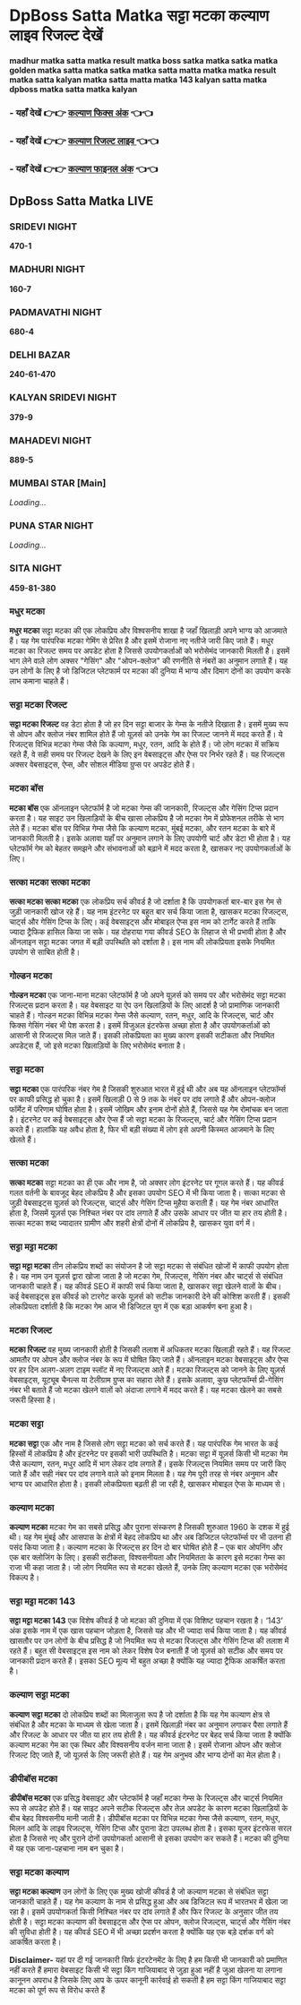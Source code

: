 # DpBoss Satta Matka सट्टा मटका कल्याण लाइव रिजल्ट देखें

**madhur matka satta matka result matka boss satka matka satka matka golden matka satta matka satka matka satta matta matka matka result matka satta kalyan matka satta matta matka 143 kalyan satta matka dpboss matka satta matka kalyan**

###  - यहाँ देखें 👉👉 [कल्याण फिक्स अंक](https://kalyan-chart-fix.hindipanti.in/dpboss-satta-matka-result-1/) 👈👈

### - यहाँ देखें 👉👉 [कल्याण रिजल्ट लाइव ](https://www.google.com/search?q=hindipanti+in+kalyan+fix) 👈👈

### - यहाँ देखें 👉👉 [कल्याण फाइनल अंक](https://kalyan-chart-fix.hindipanti.in/dpboss-satta-matka-result-1/) 👈👈

## DpBoss Satta Matka LIVE

### SRIDEVI NIGHT
**470-1**

### MADHURI NIGHT
**160-7**

### PADMAVATHI NIGHT
**680-4**

### DELHI BAZAR
**240-61-470**

### KALYAN SRIDEVI NIGHT
**379-9**

### MAHADEVI NIGHT
**889-5**

### MUMBAI STAR [Main]
*Loading...*

### PUNA STAR NIGHT
*Loading...*

### SITA NIGHT
**459-81-380**

### मधुर मटका
**मधुर मटका** सट्टा मटका की एक लोकप्रिय और विश्वसनीय शाखा है जहाँ खिलाड़ी अपने भाग्य को आजमाते हैं। यह गेम पारंपरिक मटका गेमिंग से प्रेरित है और इसमें रोजाना नए नतीजे जारी किए जाते हैं। मधुर मटका का रिजल्ट समय पर अपडेट होता है जिससे उपयोगकर्ताओं को भरोसेमंद जानकारी मिलती है। इसमें भाग लेने वाले लोग अक्सर "गेसिंग" और "ओपन-क्लोज" की रणनीति से नंबरों का अनुमान लगाते हैं। यह उन लोगों के लिए है जो डिजिटल प्लेटफार्म पर मटका की दुनिया में भाग्य और दिमाग दोनों का उपयोग करके लाभ कमाना चाहते हैं।

### सट्टा मटका रिजल्ट
**सट्टा मटका रिजल्ट** वह डेटा होता है जो हर दिन सट्टा बाजार के गेम्स के नतीजे दिखाता है। इसमें मुख्य रूप से ओपन और क्लोज नंबर शामिल होते हैं जो यूज़र्स को उनके गेम का रिजल्ट जानने में मदद करते हैं। ये रिजल्ट्स विभिन्न मटका गेम्स जैसे कि कल्याण, मधुर, रतन, आदि के होते हैं। जो लोग मटका में सक्रिय रहते हैं, वे सही समय पर रिजल्ट देखने के लिए इन वेबसाइट्स और ऐप्स पर निर्भर रहते हैं। यह रिजल्ट्स अक्सर वेबसाइट्स, ऐप्स, और सोशल मीडिया ग्रुप्स पर अपडेट होते हैं।

### मटका बॉस
**मटका बॉस** एक ऑनलाइन प्लेटफॉर्म है जो मटका गेम्स की जानकारी, रिजल्ट्स और गेसिंग टिप्स प्रदान करता है। यह साइट उन खिलाड़ियों के बीच खासा लोकप्रिय है जो मटका गेम में प्रोफेशनल तरीके से भाग लेते हैं। मटका बॉस पर विभिन्न गेम्स जैसे कि कल्याण मटका, मुंबई मटका, और रतन मटका के बारे में जानकारी मिलती है। इसके अलावा यहाँ पर अनुमान लगाने के लिए उपयोगी चार्ट और डेटा भी होता है। यह प्लेटफॉर्म गेम को बेहतर समझने और संभावनाओं को बढ़ाने में मदद करता है, खासकर नए उपयोगकर्ताओं के लिए।

### सत्का मटका सत्का मटका
**सत्का मटका सत्का मटका** एक लोकप्रिय सर्च कीवर्ड है जो दर्शाता है कि उपयोगकर्ता बार-बार इस गेम से जुड़ी जानकारी खोज रहे हैं। यह नाम इंटरनेट पर बहुत बार सर्च किया जाता है, खासकर मटका रिजल्ट्स, चार्ट्स और गेसिंग टिप्स के लिए। कई वेबसाइट्स और मोबाइल ऐप्स इस नाम को टार्गेट करते हैं ताकि ज्यादा ट्रैफिक हासिल किया जा सके। यह दोहराया गया कीवर्ड SEO के लिहाज से भी प्रभावी होता है और ऑनलाइन सट्टा मटका जगत में बड़ी उपस्थिति को दर्शाता है। इस नाम की लोकप्रियता इसके नियमित उपयोग से साबित होती है।

### गोल्डन मटका
**गोल्डन मटका** एक जाना-माना मटका प्लेटफॉर्म है जो अपने यूज़र्स को समय पर और भरोसेमंद सट्टा मटका रिजल्ट्स प्रदान करता है। यह वेबसाइट या ऐप उन खिलाड़ियों के लिए आदर्श है जो प्रामाणिक जानकारी चाहते हैं। गोल्डन मटका विभिन्न मटका गेम्स जैसे कल्याण, रतन, मधुर, आदि के रिजल्ट्स, चार्ट और फिक्स गेसिंग नंबर भी पेश करता है। इसमें विजुअल इंटरफेस अच्छा होता है और उपयोगकर्ताओं को आसानी से रिजल्ट्स मिल जाते हैं। इसकी लोकप्रियता का मुख्य कारण इसकी सटीकता और नियमित अपडेट्स हैं, जो इसे मटका खिलाड़ियों के लिए भरोसेमंद बनाता है।

### सट्टा मटका
**सट्टा मटका** एक पारंपरिक नंबर गेम है जिसकी शुरुआत भारत में हुई थी और अब यह ऑनलाइन प्लेटफॉर्म्स पर काफी प्रसिद्ध हो चुका है। इसमें खिलाड़ी 0 से 9 तक के नंबर पर दांव लगाते हैं और ओपन-क्लोज फॉर्मेट में परिणाम घोषित होता है। इसमें जोखिम और इनाम दोनों होते हैं, जिससे यह गेम रोमांचक बन जाता है। इंटरनेट पर कई वेबसाइट्स और ऐप्स हैं जो सट्टा मटका के रिजल्ट्स, चार्ट और गेसिंग टिप्स प्रदान करते हैं। हालांकि यह अवैध होता है, फिर भी बड़ी संख्या में लोग इसे अपनी किस्मत आजमाने के लिए खेलते हैं।

### सत्का मटका
**सत्का मटका** सट्टा मटका का ही एक और नाम है, जो अक्सर लोग इंटरनेट पर गूगल करते हैं। यह कीवर्ड गलत वर्तनी के बावजूद बेहद लोकप्रिय है और इसका उपयोग SEO में भी किया जाता है। सत्का मटका से जुड़ी वेबसाइट्स यूज़र्स को रिजल्ट्स, चार्ट्स और गेसिंग टिप्स मुहैया कराती हैं। यह गेम नंबर आधारित होता है, जिसमें यूज़र्स एक निश्चित नंबर पर दांव लगाते हैं और उसके आधार पर जीत या हार तय होती है। सत्का मटका शब्द ज्यादातर ग्रामीण और शहरी क्षेत्रों दोनों में लोकप्रिय है, खासकर युवा वर्ग में।

### सट्टा मट्टा मटका
**सट्टा मट्टा मटका** तीन लोकप्रिय शब्दों का संयोजन है जो सट्टा मटका से संबंधित खोजों में काफी उपयोग होता है। यह नाम उन यूज़र्स द्वारा खोजा जाता है जो मटका गेम, रिजल्ट्स, गेसिंग नंबर और चार्ट्स से संबंधित जानकारी चाहते हैं। यह कीवर्ड SEO में काफी सर्च किया जाता है, खासकर सट्टा खेलने वालों के बीच। कई वेबसाइट्स इस कीवर्ड को टारगेट करके यूज़र्स को सटीक जानकारी देने की कोशिश करती हैं। इसकी लोकप्रियता दर्शाती है कि मटका गेम आज भी डिजिटल युग में एक बड़ा आकर्षण बना हुआ है।

### मटका रिजल्ट
**मटका रिजल्ट** वह मुख्य जानकारी होती है जिसकी तलाश में अधिकतर मटका खिलाड़ी रहते हैं। यह रिजल्ट आमतौर पर ओपन और क्लोज नंबर के रूप में घोषित किए जाते हैं। ऑनलाइन मटका वेबसाइट्स और ऐप्स पर हर दिन अलग-अलग टाइम स्लॉट में नए रिजल्ट्स आते हैं। मटका रिजल्ट्स को जानने के लिए यूज़र्स वेबसाइट्स, यूट्यूब चैनल्स या टेलीग्राम ग्रुप्स का सहारा लेते हैं। इसके अलावा, कुछ प्लेटफॉर्म्स प्री-गेसिंग नंबर भी बताते हैं जो मटका खेलने वालों को अंदाजा लगाने में मदद करते हैं। यह मटका खेलने का सबसे जरूरी हिस्सा है।

### मटका सट्टा
**मटका सट्टा** एक और नाम है जिससे लोग सट्टा मटका को सर्च करते हैं। यह पारंपरिक गेम भारत के कई हिस्सों में लोकप्रिय है और इंटरनेट पर इसकी भारी उपस्थिति है। मटका सट्टा में यूज़र्स किसी भी मटका गेम जैसे कल्याण, रतन, मधुर आदि में भाग लेकर दांव लगाते हैं। इसके रिजल्ट्स नियमित समय पर जारी किए जाते हैं और सही नंबर पर दांव लगाने वाले को इनाम मिलता है। यह गेम पूरी तरह से नंबर अनुमान और भाग्य पर आधारित होता है। इसकी लोकप्रियता बढ़ती ही जा रही है, खासकर मोबाइल ऐप्स के माध्यम से।

### कल्याण मटका
**कल्याण मटका** मटका गेम का सबसे प्रसिद्ध और पुराना संस्करण है जिसकी शुरुआत 1960 के दशक में हुई थी। यह गेम मुंबई और आसपास के क्षेत्रों में बेहद लोकप्रिय था और अब डिजिटल प्लेटफॉर्म्स पर भी उतना ही पसंद किया जाता है। कल्याण मटका के रिजल्ट्स हर दिन दो बार घोषित होते हैं – एक बार ओपनिंग और एक बार क्लोजिंग के लिए। इसकी सटीकता, विश्वसनीयता और नियमितता के कारण इसे मटका गेम्स का राजा भी कहा जाता है। जो लोग नियमित रूप से मटका खेलते हैं, उनके लिए कल्याण मटका एक भरोसेमंद विकल्प है।

### सट्टा मट्टा मटका 143
**सट्टा मट्टा मटका 143** एक विशेष कीवर्ड है जो मटका की दुनिया में एक विशिष्ट पहचान रखता है। ‘143’ अंक इसके नाम में एक खास पहचान जोड़ता है, जिससे यह और भी ज्यादा सर्च किया जाता है। यह कीवर्ड खासतौर पर उन लोगों के बीच प्रसिद्ध है जो नियमित रूप से मटका रिजल्ट्स और गेसिंग टिप्स की तलाश में रहते हैं। बहुत सी वेबसाइट्स इस नाम को लेकर विशेष पेज बनाती हैं जो यूज़र्स को सटीक और समय पर जानकारी प्रदान करते हैं। इसका SEO मूल्य भी बहुत अच्छा है क्योंकि यह ज्यादा ट्रैफिक आकर्षित करता है।

### कल्याण सट्टा मटका
**कल्याण सट्टा मटका** दो लोकप्रिय शब्दों का मिलाजुला रूप है जो दर्शाता है कि यह गेम कल्याण क्षेत्र से संबंधित है और मटका के माध्यम से खेला जाता है। इसमें खिलाड़ी नंबर का अनुमान लगाकर पैसा लगाते हैं और रिजल्ट के आधार पर जीत या हार तय होती है। यह कीवर्ड इंटरनेट पर बेहद सर्च किया जाता है क्योंकि कल्याण मटका गेम का एक स्थिर और विश्वसनीय वर्जन माना जाता है। इसमें रोजाना ओपन और क्लोज रिजल्ट दिए जाते हैं, जो यूज़र्स के लिए जरूरी होते हैं। यह गेम अनुभव और भाग्य दोनों का मेल होता है।

### डीपीबॉस मटका
**डीपीबॉस मटका** एक प्रसिद्ध वेबसाइट और प्लेटफॉर्म है जहाँ मटका गेम्स के रिजल्ट्स और चार्ट्स नियमित रूप से अपडेट होते हैं। यह साइट अपने सटीक रिजल्ट्स और तेज़ अपडेट के कारण मटका खिलाड़ियों के बीच बेहद विश्वसनीय मानी जाती है। डीपीबॉस मटका पर विभिन्न मटका गेम्स जैसे कल्याण, रतन, मधुर, मिलन आदि के लाइव रिजल्ट्स, गेसिंग टिप्स और पुराना डेटा उपलब्ध होता है। इसका यूजर इंटरफेस सरल होता है जिससे नए और पुराने दोनों उपयोगकर्ता आसानी से इसका उपयोग कर सकते हैं। मटका की दुनिया में यह एक जाना-पहचाना नाम बन चुका है।

### सट्टा मटका कल्याण
**सट्टा मटका कल्याण** उन लोगों के लिए एक मुख्य खोजी कीवर्ड है जो कल्याण मटका से संबंधित सट्टा जानकारी चाहते हैं। यह गेम कल्याण के नाम से प्रसिद्ध हुआ और अब डिजिटल रूप में भारतभर में खेला जा रहा है। इसमें उपयोगकर्ता किसी निश्चित नंबर पर दांव लगाते हैं और फिर रिजल्ट के अनुसार जीत तय होती है। सट्टा मटका कल्याण की वेबसाइट्स और ऐप्स पर ओपन, क्लोज रिजल्ट्स, चार्ट्स और गेसिंग नंबर की सुविधा होती है। यह कीवर्ड SEO में भी अच्छा प्रदर्शन करता है क्योंकि यह एक बड़े दर्शक वर्ग को आकर्षित करता है।

**Disclaimer-** यहां पर दी गई जानकारी सिर्फ इंटरटेनमेंट के लिए है हम किसी भी जानकारी को प्रमाणित नहीं करते हैं हमारा वेबसाइट किसी भी सट्टा किंग गाजियाबाद से जुड़ा हुआ नहीं है जुआ खेलना या लगाना कानूनन अपराध है जिसके लिए आप के ऊपर कानूनी कार्रवाई हो सकती है हम सट्टा किंग गाजियाबाद सट्टा मटका को पूर्ण रूप से विरोध करते हैं


